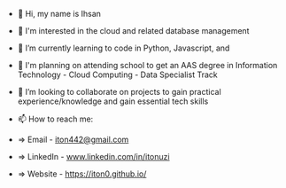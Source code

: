 - 👋 Hi, my name is Ihsan  
- 👀 I'm interested in the cloud and related database management
- 🌱 I’m currently learning to code in Python, Javascript, and 
- 🌱 I'm planning on attending school to get an AAS degree in Information Technology - Cloud Computing - Data Specialist Track
- 💞️ I’m looking to collaborate on projects to gain practical experience/knowledge and gain essential tech skills 
- 📫 How to reach me: 

-  => Email - iton442@gmail.com
-  => LinkedIn - www.linkedin.com/in/itonuzi
-  => Website - https://iton0.github.io/

<!---
iton0/iton0 is a ✨ special ✨ repository because its `README.md` (this file) appears on your GitHub profile.
You can click the Preview link to take a look at your changes.
--->
